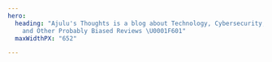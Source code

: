 ```yaml
---
hero:
  heading: "Ajulu's Thoughts is a blog about Technology, Cybersecurity, Personal Development
    and Other Probably Biased Reviews \U0001F601"
  maxWidthPX: "652"

---
```

